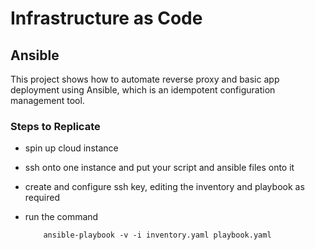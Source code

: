 # Infrastructure as Code

## Ansible

This project shows how to automate reverse proxy and basic app deployment using Ansible, which is an idempotent configuration management tool.

### Steps to Replicate

- spin up cloud instance

- ssh onto one instance and put your script and ansible files onto it

- create and configure ssh key, editing the inventory and playbook as required

- run the command

    ```
        ansible-playbook -v -i inventory.yaml playbook.yaml
    
    ``` 
